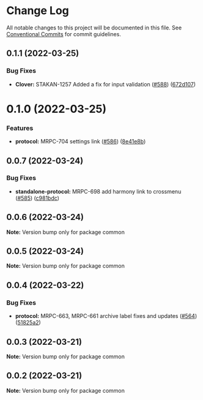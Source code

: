 # Change Log

All notable changes to this project will be documented in this file.
See [Conventional Commits](https://conventionalcommits.org) for commit guidelines.

## 0.1.1 (2022-03-25)


### Bug Fixes

* **Clover:** STAKAN-1257 Added a fix for input validation ([#588](https://github.com/Ankr-network/ankr-web/issues/588)) ([672d107](https://github.com/Ankr-network/ankr-web/commit/672d10730e5e91e868c29b8ce43d5ecaf41a0d82))





# 0.1.0 (2022-03-25)


### Features

* **protocol:** MRPC-704 settings link ([#586](https://github.com/Ankr-network/ankr-web/issues/586)) ([8e41e8b](https://github.com/Ankr-network/ankr-web/commit/8e41e8bde7bc77fe8850b5db82740ee61bfe3dd6))





## 0.0.7 (2022-03-24)


### Bug Fixes

* **standalone-protocol:** MRPC-698 add harmony link to crossmenu ([#585](https://github.com/Ankr-network/ankr-web/issues/585)) ([c981bdc](https://github.com/Ankr-network/ankr-web/commit/c981bdc8b299b27040fd01b4bd82d2baf2eba1fb))





## 0.0.6 (2022-03-24)

**Note:** Version bump only for package common





## 0.0.5 (2022-03-24)

**Note:** Version bump only for package common





## 0.0.4 (2022-03-22)


### Bug Fixes

* **protocol:** MRPC-663, MRPC-661 archive label fixes and updates ([#564](https://github.com/Ankr-network/ankr-web/issues/564)) ([51825a2](https://github.com/Ankr-network/ankr-web/commit/51825a22fe08cf403ff8f3d8833f98bba5cead19))





## 0.0.3 (2022-03-21)

**Note:** Version bump only for package common





## 0.0.2 (2022-03-21)

**Note:** Version bump only for package common
